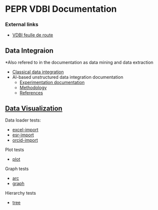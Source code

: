 # PEPR VDBI Documentation

### External links
- [VDBI feulle de route](https://pepr-vdbi.fr/feuille-de-route-scientifique-et-technique)

## Data Integraion
*Also refered to in the documentation as data mining and data extraction
- [Classical data integration](../data-visualization/docs/index.md)
- AI-based unstructured data integration documentation
  - [Experimentation documentation](../data-integration/README.md)
  - [Methodology](../data-integration/README.md)
  - [References](../data-integration/references.md)


## [Data Visualization](../data-visualization/README.md)

Data loader tests:
- [excel-import](../data-visualization/docs/test-excel-import.md)
- [esr-import](../data-visualization/docs/test-esr-import.md)
- [orcid-import](../data-visualization/docs/test-orcid-import.md)

Plot tests
- [plot](../data-visualization/docs/test-plot.md)

Graph tests
- [arc](../data-visualization/docs/test-arc.md)
- [graph](../data-visualization/docs/test-graph.md)

Hierarchy tests
- [tree](../data-visualization/docs/test-tree.md)
